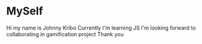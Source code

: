 # MySelf
Hi my name is Johnny Kribo
Currently I'm learning JS
I'm looking forward to collaborating in gamification project
Thank you
